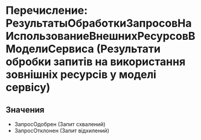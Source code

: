 ﻿# Перечисление: РезультатыОбработкиЗапросовНаИспользованиеВнешнихРесурсовВМоделиСервиса (Результати обробки запитів на використання зовнішніх ресурсів у моделі сервісу)

## Значения

- ЗапросОдобрен (Запит схвалений)
- ЗапросОтклонен (Запит відхилений)

